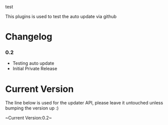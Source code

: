 test

This plugins is used to test the auto update via github

Changelog
===========

### 0.2
* Testing auto update
* Initial Private Release

Current Version
===============

The line below is used for the updater API, please leave it untouched unless bumping the version up :)

~Current Version:0.2~
